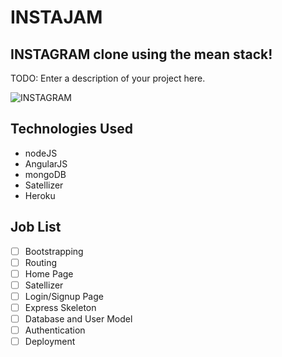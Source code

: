INSTAJAM
=======================

## INSTAGRAM clone using the mean stack!

TODO: Enter a description of your project here.

![INSTAGRAM](http://i0.wp.com/alexandriasmallbusiness.com/wp-content/uploads/2014/07/instagram-small-business.png)

## Technologies Used

- nodeJS
- AngularJS
- mongoDB
- Satellizer
- Heroku

## Job List

- [ ] Bootstrapping
- [ ]	Routing
- [ ]	Home Page
- [ ]	Satellizer
- [ ] Login/Signup Page
- [ ] Express Skeleton
- [ ] Database and User Model
- [ ] Authentication
- [ ] Deployment
